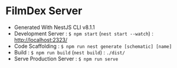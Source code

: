 # FilmDex Server

- Generated With NestJS CLI v8.1.1
- Development Server : `$ npm start` (`nest start --watch`) : <http://localhost:2323/>
- Code Scaffolding : `$ npm run nest generate [schematic] [name]`
- Build : `$ npm run build` (`nest build`) : `./dist/`
- Serve Production Server : `$ npm run serve`

